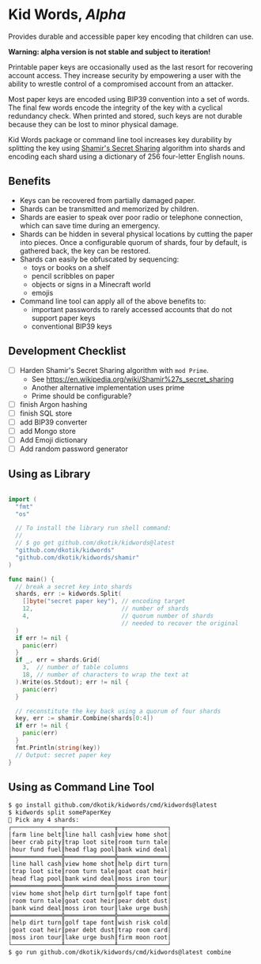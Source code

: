 # Kid Words, _Alpha_

Provides durable and accessible paper key encoding that children can use.

**Warning: alpha version is not stable and subject to iteration!**

Printable paper keys are occasionally used as the last resort for recovering account access. They increase security by empowering a user with the ability to wrestle control of a compromised account from an attacker.

Most paper keys are encoded using BIP39 convention into a set of words. The final few words encode the integrity of the key with a cyclical redundancy check. When printed and stored, such keys are not durable because they can be lost to minor physical damage.

Kid Words package or command line tool increases key durability by splitting the key using [Shamir's Secret Sharing](https://en.wikipedia.org/wiki/Shamir%27s_secret_sharing) algorithm into shards and encoding each shard using a dictionary of 256 four-letter English nouns.

## Benefits

- Keys can be recovered from partially damaged paper.
- Shards can be transmitted and memorized by children.
- Shards are easier to speak over poor radio or telephone connection, which can save time during an emergency.
- Shards can be hidden in several physical locations by cutting the paper into pieces. Once a configurable quorum of shards, four by default, is gathered back, the key can be restored.
- Shards can easily be obfuscated by sequencing:
  - toys or books on a shelf
  - pencil scribbles on paper
  - objects or signs in a Minecraft world
  - emojis
- Command line tool can apply all of the above benefits to:
  - important passwords to rarely accessed accounts that do not support paper keys
  - conventional BIP39 keys

## Development Checklist

- [ ] Harden Shamir's Secret Sharing algorithm with `mod Prime`.
  - See https://en.wikipedia.org/wiki/Shamir%27s_secret_sharing
  - Another alternative implementation uses prime
  - Prime should be configurable?
- [ ] finish Argon hashing
- [ ] finish SQL store
- [ ] add BIP39 converter
- [ ] add Mongo store
- [ ] Add Emoji dictionary
- [ ] Add random password generator

## Using as Library

```go

import (
  "fmt"
  "os"

  // To install the library run shell command:
  //
  // $ go get github.com/dkotik/kidwords@latest
  "github.com/dkotik/kidwords"
  "github.com/dkotik/kidwords/shamir"
)

func main() {
  // break a secret key into shards
  shards, err := kidwords.Split(
    []byte("secret paper key"), // encoding target
    12,                         // number of shards
    4,                          // quorum number of shards
                                // needed to recover the original
  )
  if err != nil {
    panic(err)
  }
  if _, err = shards.Grid(
    3,  // number of table columns
    18, // number of characters to wrap the text at
  ).Write(os.Stdout); err != nil {
    panic(err)
  }

  // reconstitute the key back using a quorum of four shards
  key, err := shamir.Combine(shards[0:4])
  if err != nil {
    panic(err)
  }
  fmt.Println(string(key))
  // Output: secret paper key
}
```

## Using as Command Line Tool

```sh
$ go install github.com/dkotik/kidwords/cmd/kidwords@latest
$ kidwords split somePaperKey
🔑 Pick any 4 shards:
┌──────────────╥──────────────╥──────────────┐
│farm line belt║line hall cash║view home shot│
│beer crab pity║trap loot site║room turn tale│
│hour fund fuel║head flag pool║bank wind deal│
╞══════════════╬══════════════╬══════════════╡
│line hall cash║view home shot║help dirt turn│
│trap loot site║room turn tale║goat coat heir│
│head flag pool║bank wind deal║moss iron tour│
╞══════════════╬══════════════╬══════════════╡
│view home shot║help dirt turn║golf tape font│
│room turn tale║goat coat heir║pear debt dust│
│bank wind deal║moss iron tour║lake urge bush│
╞══════════════╬══════════════╬══════════════╡
│help dirt turn║golf tape font║wish risk cold│
│goat coat heir║pear debt dust║trap room card│
│moss iron tour║lake urge bush║firm moon root│
└──────────────╨──────────────╨──────────────┘
$ go run github.com/dkotik/kidwords/cmd/kidwords@latest combine
```
